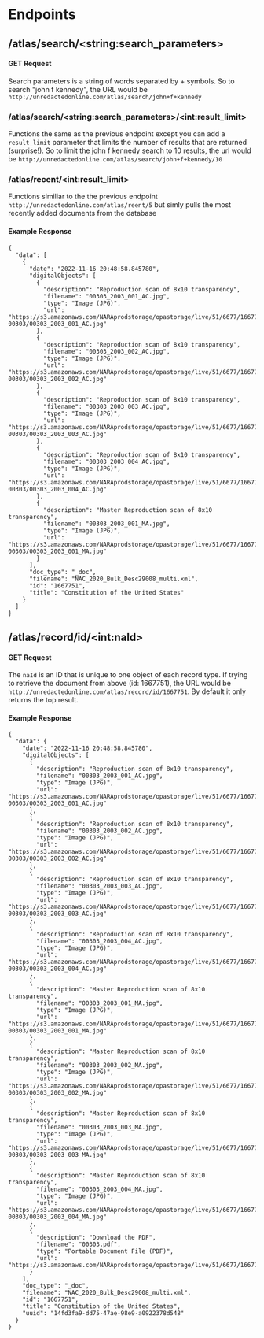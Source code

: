 # Endpoints
## /atlas/search/\<string:search_parameters\>
#### GET Request
Search parameters is a string of words separated by + symbols. So to search "john f kennedy", the URL would be `http://unredactedonline.com/atlas/search/john+f+kennedy`

### /atlas/search/\<string:search_parameters\>/\<int:result_limit\>
Functions the same as the previous endpoint except you can add a `result_limit` parameter that limits the number of results that are returned (surprise!). So to limit the john f kennedy search to 10 results, the url would be `http://unredactedonline.com/atlas/search/john+f+kennedy/10`

### /atlas/recent/\<int:result_limit\>
Functions similiar to the the previous endpoint `http://unredactedonline.com/atlas/reent/5` but simly pulls the most recently added documents from the database

#### Example Response
```
{
  "data": [
    {
      "date": "2022-11-16 20:48:58.845780",
      "digitalObjects": [
        {
          "description": "Reproduction scan of 8x10 transparency",
          "filename": "00303_2003_001_AC.jpg",
          "type": "Image (JPG)",
          "url": "https://s3.amazonaws.com/NARAprodstorage/opastorage/live/51/6677/1667751/content/harvest/1667751-00303/00303_2003_001_AC.jpg"
        },
        {
          "description": "Reproduction scan of 8x10 transparency",
          "filename": "00303_2003_002_AC.jpg",
          "type": "Image (JPG)",
          "url": "https://s3.amazonaws.com/NARAprodstorage/opastorage/live/51/6677/1667751/content/harvest/1667751-00303/00303_2003_002_AC.jpg"
        },
        {
          "description": "Reproduction scan of 8x10 transparency",
          "filename": "00303_2003_003_AC.jpg",
          "type": "Image (JPG)",
          "url": "https://s3.amazonaws.com/NARAprodstorage/opastorage/live/51/6677/1667751/content/harvest/1667751-00303/00303_2003_003_AC.jpg"
        },
        {
          "description": "Reproduction scan of 8x10 transparency",
          "filename": "00303_2003_004_AC.jpg",
          "type": "Image (JPG)",
          "url": "https://s3.amazonaws.com/NARAprodstorage/opastorage/live/51/6677/1667751/content/harvest/1667751-00303/00303_2003_004_AC.jpg"
        },
        {
          "description": "Master Reproduction scan of 8x10 transparency",
          "filename": "00303_2003_001_MA.jpg",
          "type": "Image (JPG)",
          "url": "https://s3.amazonaws.com/NARAprodstorage/opastorage/live/51/6677/1667751/content/harvest/1667751-00303/00303_2003_001_MA.jpg"
        }
      ],
      "doc_type": "_doc",
      "filename": "NAC_2020_Bulk_Desc29008_multi.xml",
      "id": "1667751",
      "title": "Constitution of the United States"
    }
  ]
}
```

## /atlas/record/id/\<int:naId\>
#### GET Request
The `naId` is an ID that is unique to one object of each record type. If trying to retrieve the document from above (id: 1667751), the URL would be `http://unredactedonline.com/atlas/record/id/1667751`. By default it only returns the top result.

#### Example Response
```
{
  "data": {
    "date": "2022-11-16 20:48:58.845780",
    "digitalObjects": [
      {
        "description": "Reproduction scan of 8x10 transparency",
        "filename": "00303_2003_001_AC.jpg",
        "type": "Image (JPG)",
        "url": "https://s3.amazonaws.com/NARAprodstorage/opastorage/live/51/6677/1667751/content/harvest/1667751-00303/00303_2003_001_AC.jpg"
      },
      {
        "description": "Reproduction scan of 8x10 transparency",
        "filename": "00303_2003_002_AC.jpg",
        "type": "Image (JPG)",
        "url": "https://s3.amazonaws.com/NARAprodstorage/opastorage/live/51/6677/1667751/content/harvest/1667751-00303/00303_2003_002_AC.jpg"
      },
      {
        "description": "Reproduction scan of 8x10 transparency",
        "filename": "00303_2003_003_AC.jpg",
        "type": "Image (JPG)",
        "url": "https://s3.amazonaws.com/NARAprodstorage/opastorage/live/51/6677/1667751/content/harvest/1667751-00303/00303_2003_003_AC.jpg"
      },
      {
        "description": "Reproduction scan of 8x10 transparency",
        "filename": "00303_2003_004_AC.jpg",
        "type": "Image (JPG)",
        "url": "https://s3.amazonaws.com/NARAprodstorage/opastorage/live/51/6677/1667751/content/harvest/1667751-00303/00303_2003_004_AC.jpg"
      },
      {
        "description": "Master Reproduction scan of 8x10 transparency",
        "filename": "00303_2003_001_MA.jpg",
        "type": "Image (JPG)",
        "url": "https://s3.amazonaws.com/NARAprodstorage/opastorage/live/51/6677/1667751/content/harvest/1667751-00303/00303_2003_001_MA.jpg"
      },
      {
        "description": "Master Reproduction scan of 8x10 transparency",
        "filename": "00303_2003_002_MA.jpg",
        "type": "Image (JPG)",
        "url": "https://s3.amazonaws.com/NARAprodstorage/opastorage/live/51/6677/1667751/content/harvest/1667751-00303/00303_2003_002_MA.jpg"
      },
      {
        "description": "Master Reproduction scan of 8x10 transparency",
        "filename": "00303_2003_003_MA.jpg",
        "type": "Image (JPG)",
        "url": "https://s3.amazonaws.com/NARAprodstorage/opastorage/live/51/6677/1667751/content/harvest/1667751-00303/00303_2003_003_MA.jpg"
      },
      {
        "description": "Master Reproduction scan of 8x10 transparency",
        "filename": "00303_2003_004_MA.jpg",
        "type": "Image (JPG)",
        "url": "https://s3.amazonaws.com/NARAprodstorage/opastorage/live/51/6677/1667751/content/harvest/1667751-00303/00303_2003_004_MA.jpg"
      },
      {
        "description": "Download the PDF",
        "filename": "00303.pdf",
        "type": "Portable Document File (PDF)",
        "url": "https://s3.amazonaws.com/NARAprodstorage/opastorage/live/51/6677/1667751/content/arcmedia/congress/00303.pdf"
      }
    ],
    "doc_type": "_doc",
    "filename": "NAC_2020_Bulk_Desc29008_multi.xml",
    "id": "1667751",
    "title": "Constitution of the United States",
    "uuid": "14fd3fa9-dd75-47ae-98e9-a0922378d548"
  }
}
```

